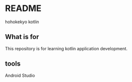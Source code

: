 # README #

hohokekyo kotlin

## What is for ##
This repository is for learning kotlin application development.

## tools ##

Android Studio
